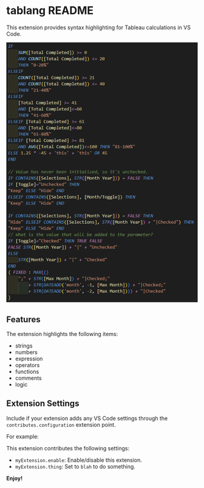 # tablang README

This extension provides syntax highlighting for Tableau calculations in VS Code. 

![Screenshot](TabLang.png)

## Features

The extension highlights the following items:

- strings
- numbers
- expression
- operators
- functions
- comments
- logic

## Extension Settings

Include if your extension adds any VS Code settings through the `contributes.configuration` extension point.

For example:

This extension contributes the following settings:

* `myExtension.enable`: Enable/disable this extension.
* `myExtension.thing`: Set to `blah` to do something.

**Enjoy!**
